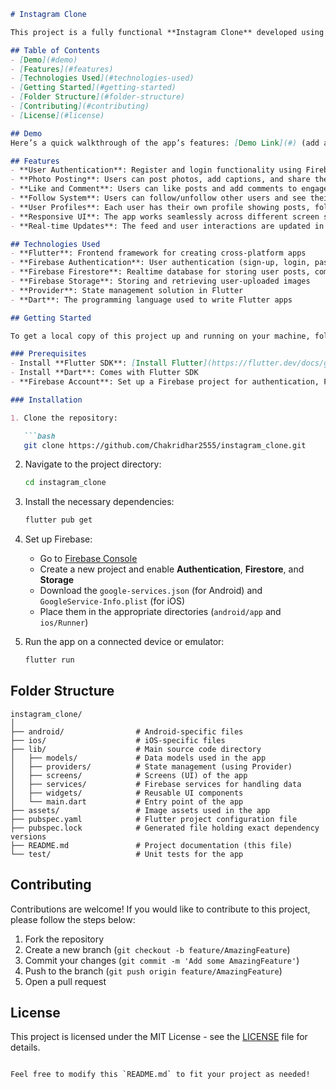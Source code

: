 

```markdown
# Instagram Clone

This project is a fully functional **Instagram Clone** developed using **Flutter**, a UI toolkit for building natively compiled applications for mobile, web, and desktop from a single codebase. The app mimics Instagram’s core features like user authentication, posting photos, liking posts, following users, and more. It serves as a learning project to understand how a social media app works and how Flutter can be used to build complex applications.

## Table of Contents
- [Demo](#demo)
- [Features](#features)
- [Technologies Used](#technologies-used)
- [Getting Started](#getting-started)
- [Folder Structure](#folder-structure)
- [Contributing](#contributing)
- [License](#license)

## Demo
Here’s a quick walkthrough of the app’s features: [Demo Link](#) (add a link if hosted or share a video demo)

## Features
- **User Authentication**: Register and login functionality using Firebase Authentication
- **Photo Posting**: Users can post photos, add captions, and share them with followers
- **Like and Comment**: Users can like posts and add comments to engage with others
- **Follow System**: Users can follow/unfollow other users and see their posts in the feed
- **User Profiles**: Each user has their own profile showing posts, followers, and following
- **Responsive UI**: The app works seamlessly across different screen sizes and devices
- **Real-time Updates**: The feed and user interactions are updated in real-time using Firebase Firestore

## Technologies Used
- **Flutter**: Frontend framework for creating cross-platform apps
- **Firebase Authentication**: User authentication (sign-up, login, password reset)
- **Firebase Firestore**: Realtime database for storing user posts, comments, and likes
- **Firebase Storage**: Storing and retrieving user-uploaded images
- **Provider**: State management solution in Flutter
- **Dart**: The programming language used to write Flutter apps

## Getting Started

To get a local copy of this project up and running on your machine, follow these steps:

### Prerequisites
- Install **Flutter SDK**: [Install Flutter](https://flutter.dev/docs/get-started/install)
- Install **Dart**: Comes with Flutter SDK
- **Firebase Account**: Set up a Firebase project for authentication, Firestore, and storage.

### Installation

1. Clone the repository:

   ```bash
   git clone https://github.com/Chakridhar2555/instagram_clone.git
   ```

2. Navigate to the project directory:

   ```bash
   cd instagram_clone
   ```

3. Install the necessary dependencies:

   ```bash
   flutter pub get
   ```

4. Set up Firebase:

   - Go to [Firebase Console](https://console.firebase.google.com/)
   - Create a new project and enable **Authentication**, **Firestore**, and **Storage**
   - Download the `google-services.json` (for Android) and `GoogleService-Info.plist` (for iOS)
   - Place them in the appropriate directories (`android/app` and `ios/Runner`)

5. Run the app on a connected device or emulator:

   ```bash
   flutter run
   ```

## Folder Structure

```plaintext
instagram_clone/
│
├── android/                # Android-specific files
├── ios/                    # iOS-specific files
├── lib/                    # Main source code directory
│   ├── models/             # Data models used in the app
│   ├── providers/          # State management (using Provider)
│   ├── screens/            # Screens (UI) of the app
│   ├── services/           # Firebase services for handling data
│   ├── widgets/            # Reusable UI components
│   └── main.dart           # Entry point of the app
├── assets/                 # Image assets used in the app
├── pubspec.yaml            # Flutter project configuration file
├── pubspec.lock            # Generated file holding exact dependency versions
├── README.md               # Project documentation (this file)
└── test/                   # Unit tests for the app
```

## Contributing

Contributions are welcome! If you would like to contribute to this project, please follow the steps below:

1. Fork the repository
2. Create a new branch (`git checkout -b feature/AmazingFeature`)
3. Commit your changes (`git commit -m 'Add some AmazingFeature'`)
4. Push to the branch (`git push origin feature/AmazingFeature`)
5. Open a pull request

## License

This project is licensed under the MIT License - see the [LICENSE](LICENSE) file for details.

```

Feel free to modify this `README.md` to fit your project as needed!
